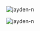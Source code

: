 
<div>
  <p>&nbsp;<img align="left" src="https://github-readme-stats.vercel.app/api?username=jayden-n&show_icons=true&theme=tokyonight&locale=en" alt="jayden-n" /></p>
  

  
<p><img align="left" src="https://github-readme-streak-stats.herokuapp.com/?user=jayden-n&theme=dark" alt="jayden-n" /></p>
</div>
